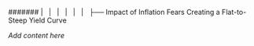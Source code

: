 ####### |   |   |   |   |   |   ├── Impact of Inflation Fears Creating a Flat-to-Steep Yield Curve

*Add content here*